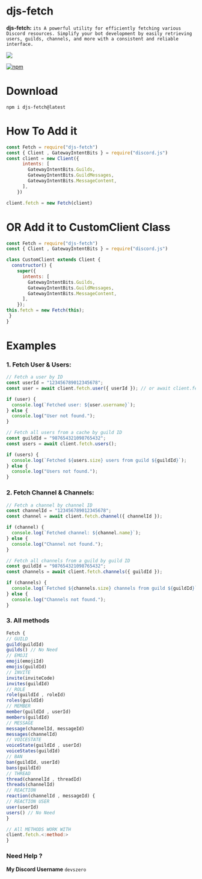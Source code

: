 # djs-fetch


**djs-fetch:** ``its A powerful utility for efficiently fetching various Discord resources. Simplify your bot development by easily retrieving users, guilds, channels, and more with a consistent and reliable interface.``

<p>
    <a href="https://www.npmjs.com/package/djs-fetch" target="_blank"><img src="https://nodei.co/npm/djs-fetch.png?downloads=true&downloadRank=true&stars=true"></a>
  </p>
<a href="https://www.npmjs.com/package/djs-fetch" target="_blank"><img alt="npm" src="https://img.shields.io/npm/dt/djs-fetch?logo=npm&style=flat-square"></a>

# Download
```
npm i djs-fetch@latest
```
# How To Add it
```js
const Fetch = require("djs-fetch")
const { Client , GatewayIntentBits } = require("discord.js")
const client = new Client({
      intents: [
        GatewayIntentBits.Guilds,
        GatewayIntentBits.GuildMessages,
        GatewayIntentBits.MessageContent,
      ],
    })

client.fetch = new Fetch(client)
```
# OR Add it to CustomClient Class
```js
const Fetch = require("djs-fetch")
const { Client , GatewayIntentBits } = require("discord.js")

class CustomClient extends Client {
  constructor() {
    super({
      intents: [
        GatewayIntentBits.Guilds,
        GatewayIntentBits.GuildMessages,
        GatewayIntentBits.MessageContent,
      ],
    });
this.fetch = new Fetch(this);
 }
}
```
# Examples

### 1. Fetch User & Users:
```js
// Fetch a user by ID
const userId = "123456789012345678";
const user = await client.fetch.user({ userId }); // or await client.fetch.user(userId)

if (user) {
  console.log(`Fetched user: ${user.username}`);
} else {
  console.log("User not found.");
}
```
```js
// Fetch all users from a cache by guild ID
const guildId = "987654321098765432";
const users = await client.fetch.users();

if (users) {
  console.log(`Fetched ${users.size} users from guild ${guildId}`);
} else {
  console.log("Users not found.");
}
```
### 2. Fetch Channel & Channels:
```js
// Fetch a channel by channel ID
const channelId = "123456789012345678";
const channel = await client.fetch.channel({ channelId });

if (channel) {
  console.log(`Fetched channel: ${channel.name}`);
} else {
  console.log("Channel not found.");
}
```
```js
// Fetch all channels from a guild by guild ID
const guildId = "987654321098765432";
const channels = await client.fetch.channels({ guildId });

if (channels) {
  console.log(`Fetched ${channels.size} channels from guild ${guildId}`);
} else {
  console.log("Channels not found.");
}
```
### 3. All methods
```js
Fetch {
// GUILD 
guild(guildId)
guilds() // No Need
// EMOJI
emoji(emojiId)
emojis(guildId)
// INVITE
invite(inviteCode)
invites(guildId)
// ROLE
role(guildId , roleId)
roles(guildId)
// MEMBER
member(guildId , userId)
members(guildId)
// MESSAGE
message(channelId, messageId)
messages(channelId)
// VOICESTATE
voiceState(guildId , userId)
voiceStates(guildId)
// BAN
ban(guildId, userId)
bans(guildId)
// THREAD
thread(channelId , threadId)
threads(channelId)
// REACTION
reaction(channelId , messageId) {
// REACTION USER
user(userId)
users() // No Need
}

// All METHODS WORK WITH
client.fetch.<:method:>
}
```

### Need Help ?
**My Discord Username** ``devszero``

